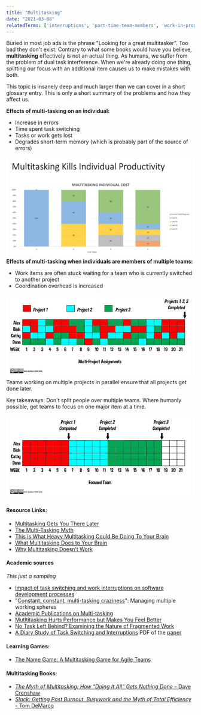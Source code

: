 ```yaml
---
title: "Multitasking"
date: "2021-03-08"
relatedTerms: ['interruptions', 'part-time-team-members', 'work-in-progress']
---
```


Buried in most job ads is the phrase "Looking for a great multitasker". Too bad they don't exist. Contrary to what some books would have you believe, **multitasking** effectively is not an actual thing. As humans, we suffer from the problem of dual task interference. When we're already doing one thing, splitting our focus with an additional item causes us to make mistakes with both.

This topic is insanely deep and much larger than we can cover in a short glossary entry. This is only a short summary of the problems and how they affect us.

**Effects of multi-tasking on an individual:**

- Increase in errors
- Time spent task switching
- Tasks or work gets lost
- Degrades short-term memory (which is probably part of the source of errors)

![Multitasking Kills Individual Productivity](images/Multitasking-Kills-Individual-Productivity-1024x544.png) **Effects of multi-tasking when individuals are members of multiple teams:**

- Work items are often stuck waiting for a team who is currently switched to another project
- Coordination overhead is increased

![illustration of the costs of multitasking costs with multi-project assignments - image by Agile Pain Relief Consulting](images/Multi-tasking-Project-Costs-slide1.jpg) Teams working on multiple projects in parallel ensure that all projects get done later.

Key takeaways: Don't split people over multiple teams. Where humanly possible, get teams to focus on one major item at a time.

![illustration of the reduced costs of multitasking with a focused Scrum team - image by Agile Pain Relief Consulting](images/Multi-tasking-Project-Costs-slide3.jpg)

#### Resource Links:

- [Multitasking Gets You There Later](https://www.infoq.com/articles/multitasking-problems/)
- [The Multi-Tasking Myth](https://blog.codinghorror.com/the-multi-tasking-myth/)
- [This is What Heavy Multitasking Could Be Doing To Your Brain](https://www.spring.org.uk/2014/09/this-is-what-heavy-multitasking-could-be-doing-to-your-brain.php)
- [What Multitasking Does to Your Brain](https://lifehacker.com/what-multitasking-does-to-our-brains-5922453)
- [Why Multitasking Doesn’t Work](https://www.forbes.com/sites/douglasmerrill/2012/08/17/why-multitasking-doesnt-work/)

#### Academic sources

_This just a sampling_

- [Impact of task switching and work interruptions on software development processes](https://www.researchgate.net/publication/317989659_Impact_of_task_switching_and_work_interruptions_on_software_development_processes)
- "[Constant, constant, multi-tasking craziness](https://www.researchgate.net/publication/221518315_Constant_constant_multi-tasking_craziness_Managing_multiple_working_spheres)": Managing multiple working spheres
- [Academic Publications on Multi-tasking](https://www.ics.uci.edu/~gmark/pub2.html)
- [Mutltitasking Hurts Performance but Makes You Feel Better](https://www.sciencedaily.com/releases/2012/04/120430124618.htm)
- [No Task Left Behind? Examining the Nature of Fragmented Work](https://www.researchgate.net/publication/221516226_No_Task_Left_Behind_Examining_the_Nature_of_Fragmented_Work)
- [A Diary Study of Task Switching and Interruptions](https://dl.acm.org/doi/10.1145/985692.985715) PDF of the [paper](https://www.microsoft.com/en-us/research/wp-content/uploads/2004/01/chi2004diarystudyfinal.pdf)

#### Learning Games:

- [The Name Game: A Multitasking Game for Agile Teams](https://www.crisp.se/gratis-material-och-guider/multitasking-name-game)

#### Multitasking Books:

- [_The Myth of Multitasking: How “Doing It All” Gets Nothing Done_ – Dave Crenshaw](https://www.amazon.com/The-Myth-Multitasking-Doing-Nothing/dp/0470372257/&tag=notesfromatoo-20)
- [_Slack: Getting Past Burnout, Busywork and the Myth of Total Efficiency_ - Tom DeMarco](https://www.amazon.com/Slack-Getting-Burnout-Busywork-Efficiency/dp/0932633617/&tag=notesfromatoo-20)

